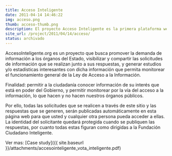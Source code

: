 ```yaml
---
title: Acceso Inteligente
date: 2011-04-14 14:46:22
img: acceso.png
thumb: acceso-thumb.png
description: El proyecto Acceso Inteligente es la primera plataforma web de Chile que centraliza el sistema de solicitudes de información en línea, promoviendo la demanda de solicitudes de información pública desde la ciudadanía, así como visibilizando dichas peticiones.
site_url: /project/2011/04/14/acceso/
status: archivado
---
```


AccesoInteligente.org es un proyecto que busca promover la demanda de información a los órganos del Estado, visibilizar y compartir las solicitudes de información que se realizan junto a sus respuestas, y generar estudios y/o estadísticas interesantes con dicha información que permita monitorear el funcionamiento general de la Ley de Acceso a la Información.

Finalidad: permitir a la ciudadanía conocer información de su interés que está en poder del Gobierno, y permitir monitorear por la vía del acceso a la información, lo que hacen y no hacen nuestros órganos públicos.

Por ello, todas las solicitudes que se realicen a través de este sitio y las respuestas que se generen, serán publicadas automáticamente en esta página web para que usted y cualquier otra persona pueda acceder a ellas. La identidad del solicitante quedará protegida cuando se publiquen las respuestas, por cuanto todas estas figuran como dirigidas a la Fundación Ciudadano Inteligente.

Ver mas: [Case study]({{ site.baseurl }}/attachments/accesointeligente_vota_inteligente.pdf)